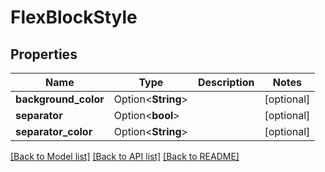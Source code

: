 # FlexBlockStyle

## Properties

Name | Type | Description | Notes
------------ | ------------- | ------------- | -------------
**background_color** | Option<**String**> |  | [optional]
**separator** | Option<**bool**> |  | [optional]
**separator_color** | Option<**String**> |  | [optional]

[[Back to Model list]](../README.md#documentation-for-models) [[Back to API list]](../README.md#documentation-for-api-endpoints) [[Back to README]](../README.md)


